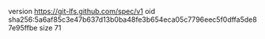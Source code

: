 version https://git-lfs.github.com/spec/v1
oid sha256:5a6af85c3e47b637d13b0ba48fe3b654eca05c7796eec5f0dffa5de87e95ffbe
size 71
